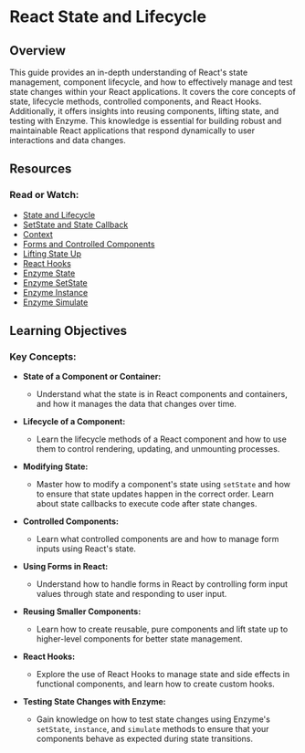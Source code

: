 # React State and Lifecycle

## Overview

This guide provides an in-depth understanding of React's state management, component lifecycle, and how to effectively manage and test state changes within your React applications. It covers the core concepts of state, lifecycle methods, controlled components, and React Hooks. Additionally, it offers insights into reusing components, lifting state, and testing with Enzyme. This knowledge is essential for building robust and maintainable React applications that respond dynamically to user interactions and data changes.

## Resources

### Read or Watch:
- [State and Lifecycle](https://reactjs.org/docs/state-and-lifecycle.html)
- [SetState and State Callback](https://reactjs.org/docs/react-component.html#setstate)
- [Context](https://reactjs.org/docs/context.html)
- [Forms and Controlled Components](https://reactjs.org/docs/forms.html)
- [Lifting State Up](https://reactjs.org/docs/lifting-state-up.html)
- [React Hooks](https://reactjs.org/docs/hooks-intro.html)
- [Enzyme State](https://enzymejs.github.io/enzyme/)
- [Enzyme SetState](https://enzymejs.github.io/enzyme/docs/api/ReactWrapper/setState.html)
- [Enzyme Instance](https://enzymejs.github.io/enzyme/docs/api/ReactWrapper/instance.html)
- [Enzyme Simulate](https://enzymejs.github.io/enzyme/docs/api/ReactWrapper/simulate.html)

## Learning Objectives

### Key Concepts:
- **State of a Component or Container:**
  - Understand what the state is in React components and containers, and how it manages the data that changes over time.

- **Lifecycle of a Component:**
  - Learn the lifecycle methods of a React component and how to use them to control rendering, updating, and unmounting processes.

- **Modifying State:**
  - Master how to modify a component's state using `setState` and how to ensure that state updates happen in the correct order. Learn about state callbacks to execute code after state changes.

- **Controlled Components:**
  - Learn what controlled components are and how to manage form inputs using React's state.

- **Using Forms in React:**
  - Understand how to handle forms in React by controlling form input values through state and responding to user input.

- **Reusing Smaller Components:**
  - Learn how to create reusable, pure components and lift state up to higher-level components for better state management.

- **React Hooks:**
  - Explore the use of React Hooks to manage state and side effects in functional components, and learn how to create custom hooks.

- **Testing State Changes with Enzyme:**
  - Gain knowledge on how to test state changes using Enzyme's `setState`, `instance`, and `simulate` methods to ensure that your components behave as expected during state transitions.
